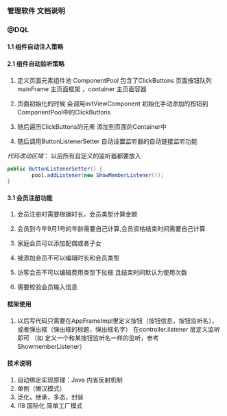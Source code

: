 ### 管理软件 文档说明 
### @DQL

#### 1.1 组件自动注入策略

#### 2.1 组件自动监听策略

1. 定义页面元素组件池 ComponentPool 包含了ClickButtons 页面按钮队列 mainFrame 主页面框架 ，container 主页面容器

2. 页面初始化的时候 会调用initViewComponent 初始化手动添加的按钮到ComponentPool中的ClickButtons

3. 随后遍历ClickButtons的元素 添加到页面的Container中

4. 随后调用ButtonListenerSetter 自动设置监听器的自动链接监听功能

*代码改动区域*： 以后所有自定义的监听器都要放入

```java
public ButtonListenerSetter() {
        pool.addListener(new ShowMemberListener());
}
```

#### 3.1 会员注册功能

1. 会员注册时需要根据时长，会员类型计算金额

2. 会员到今年9月1号的年龄需要自己计算,会员资格结束时间需要自己计算

3. 家庭会员可以添加配偶或者子女

4. 被添加会员不可以编辑时长和会员类型

5. 访客会员不可以编辑费用类型下拉框 且结束时间默认为使用次数

6. 需要校验会员输入信息

#### 框架使用

1. 以后写代码只需要在AppFrameImpl里定义按钮（按钮信息，按钮监听名），或者弹出框（弹出框的标题，弹出框名字）
在controller.listener 层定义监听即可 （如 定义一个和某按钮监听名一样的监听，参考ShowmemberListener）

#### 技术说明

1. 自动绑定实现原理：Java 内省反射机制
2. 单例（懒汉模式）
3. 泛化，继承，多态，封装
4. I18 国际化 简单工厂模式